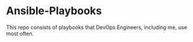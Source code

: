 # Ansible-Playbooks

This repo consists of playbooks that DevOps Engineers, including me, use most often.
